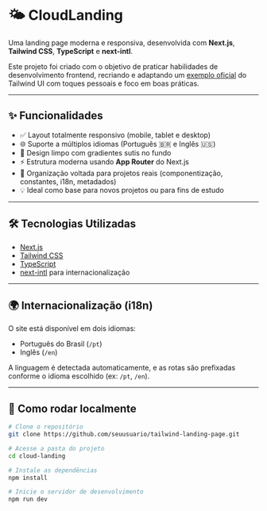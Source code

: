 # 🌤️ CloudLanding

Uma landing page moderna e responsiva, desenvolvida com **Next.js**, **Tailwind CSS**, **TypeScript** e **next-intl**.

Este projeto foi criado com o objetivo de praticar habilidades de desenvolvimento frontend, recriando e adaptando um [exemplo oficial](https://tailwindcss.com/plus/ui-blocks/marketing/page-examples/landing-pages) do Tailwind UI com toques pessoais e foco em boas práticas.

---

## ✨ Funcionalidades

- ✅ Layout totalmente responsivo (mobile, tablet e desktop)
- 🌐 Suporte a múltiplos idiomas (Português 🇧🇷 e Inglês 🇺🇸)
- 🎨 Design limpo com gradientes sutis no fundo
- ⚡ Estrutura moderna usando **App Router** do Next.js
- 🧠 Organização voltada para projetos reais (componentização, constantes, i18n, metadados)
- 💡 Ideal como base para novos projetos ou para fins de estudo

---

## 🛠️ Tecnologias Utilizadas

- [Next.js](https://nextjs.org/)
- [Tailwind CSS](https://tailwindcss.com/)
- [TypeScript](https://www.typescriptlang.org/)
- [next-intl](https://next-intl-docs.vercel.app/) para internacionalização

---

## 🌍 Internacionalização (i18n)

O site está disponível em dois idiomas:

- Português do Brasil (`/pt`)
- Inglês (`/en`)

A linguagem é detectada automaticamente, e as rotas são prefixadas conforme o idioma escolhido (ex: `/pt`, `/en`).

---

## 🚀 Como rodar localmente

```bash
# Clone o repositório
git clone https://github.com/seuusuario/tailwind-landing-page.git

# Acesse a pasta do projeto
cd cloud-landing

# Instale as dependências
npm install

# Inicie o servidor de desenvolvimento
npm run dev
```
